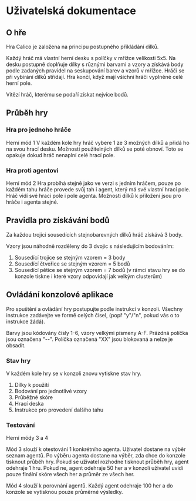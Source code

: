 # Uživatelská dokumentace

## O hře

Hra Calico je založena na principu postupného přikládání dílků. 

Každý hráč má vlastní herní desku s políčky v mřížce velikosti 5x5. Na desku postupně doplňuje dílky s různými barvami a vzory a získává body podle zadaných pravidel na seskupování barev a vzorů v mřížce. Hráči se při vybírání dílků střídají. Hra končí, když mají všichni hráči vyplněné celé herní pole.

Vítězí hráč, kterému se podaří získat nejvíce bodů.

## Průběh hry
### Hra pro jednoho hráče

Herní mód 1
V každém kole hry hráč vybere 1 ze 3 možných dílků a přidá ho na svou hrací desku.
Možnosti použitelných dílků se poté obnoví.
Toto se opakuje dokud hráč nenaplní celé hrací pole.

### Hra proti agentovi

Herní mód 2
Hra probíhá stejně jako ve verzi s jedním hráčem, pouze po každém tahu hráče provede svůj tah i agent, který má své vlastní hrací pole.
Hráč vidí své hrací pole i pole agenta.
Možnosti dílků k přiložení jsou pro hráče i agenta stejné.

## Pravidla pro získávání bodů

Za každou trojici sousedících stejnobarevných dílků hráč získává 3 body.

Vzory jsou náhodně rozděleny do 3 dvojic s následujícím bodováním:
1. Sousedící trojice se stejným vzorem = 3 body
2. Sousedící čtveřice se stejným vzorem = 5 bodů
3. Sousedící pětice se stejným vzorem = 7 bodů
(v rámci stavu hry se do konzole tiskne i které vzory odpovídají jak velkým clusterům)

## Ovládání konzolové aplikace

Pro spuštění a ovládání hry postupujte podle instrukcí v konzoli.
Všechny instrukce zadávejte ve formě celých čísel, (popř "y"/"n", pokud vás o to instrukce žádá).

Barvy jsou kódovány čísly 1-6, vzory velkými písmeny A-F.
Prázdná políčka jsou označena "--".
Políčka označená "XX" jsou blokovaná a nelze je obsadit.

### Stav hry

V každém kole hry se v konzoli znovu vytiskne stav hry.
1. Dílky k použití
2. Bodování pro jednotlivé vzory
3. Průběžné skóre
4. Hrací deska
5. Instrukce pro provedení dalšího tahu


### Testování

Herní módy 3 a 4

Mód 3 slouží k otestování 1 konkrétního agenta. Uživatel dostane na výběr seznam agentů. Po výběru agenta dostane na výběr, zda chce do konzole tisknout průběh hry.
Pokud se uživatel rozhodne tisknout průběh hry, agent odehraje 1 hru. Pokud ne, agent odehraje 50 her a v konzoli uživatel uvidí pouze finální skóre všech her a průměr ze všech her.

Mód 4 slouží k porovnání agentů. Každý agent odehraje 100 her a do konzole se vytisknou pouze průměrné výsledky.

